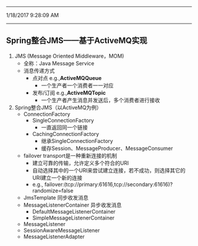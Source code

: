 ----------
1/18/2017 9:28:09 AM 

----------
## Spring整合JMS——基于ActiveMQ实现 ##
1. JMS (Message Oriented Middleware，MOM)
	- 全称：Java Message Service
	- 消息传递方式
		- 点对点 e.g.,**ActiveMQQueue**
			- 一个生产者一个消费者一一对应
		- 发布/订阅 e.g.,**ActiveMQTopic**
			- 一个生产者产生消息并发送后，多个消费者进行接收
2. Spring整合JMS（以ActiveMQ为例）
	- ConnectionFactory
		- SingleConnectionFactory
			- 一直返回同一个链接
		- CachingConnectionFactory
			- 继承SingleConnectionFactory
			- 缓存Session、MessageProducer、MessageConsumer
	- failover transport是一种重新连接的机制
		- 建立可靠的传输，允许定义多个符合的URI
		- 自动选择其中的一个URI来尝试建立连接，若不成功，则选择其它的URI建立一个新的连接
		- e.g., failover:(tcp://primary:61616,tcp://secondary:61616)?randomize=false
	- JmsTemplate 同步收发消息
	- MessageListenerContainer 异步收发消息
		- DefaultMessageListenerContainer
		- SimpleMessageListenerContainer
	- MessageListener
	- SessionAwareMessageListener
	- MessageListenerAdapter